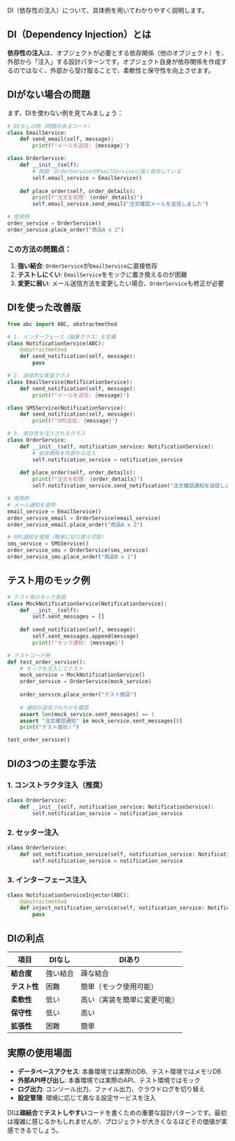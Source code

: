 DI（依存性の注入）について、具体例を用いてわかりやすく説明します。

## DI（Dependency Injection）とは

**依存性の注入**は、オブジェクトが必要とする依存関係（他のオブジェクト）を、外部から「注入」する設計パターンです。オブジェクト自身が依存関係を作成するのではなく、外部から受け取ることで、柔軟性と保守性を向上させます。

## DIがない場合の問題

まず、DIを使わない例を見てみましょう：

```python
# DIなしの例（問題のあるコード）
class EmailService:
    def send_email(self, message):
        print(f"メールを送信: {message}")

class OrderService:
    def __init__(self):
        # 問題：OrderServiceがEmailServiceに強く依存している
        self.email_service = EmailService()
    
    def place_order(self, order_details):
        print(f"注文を処理: {order_details}")
        self.email_service.send_email("注文確認メールを送信しました")

# 使用例
order_service = OrderService()
order_service.place_order("商品A x 2")
```

### この方法の問題点：
1. **強い結合**: `OrderService`が`EmailService`に直接依存
2. **テストしにくい**: `EmailService`をモックに置き換えるのが困難
3. **変更に弱い**: メール送信方法を変更したい場合、`OrderService`も修正が必要

## DIを使った改善版

```python
from abc import ABC, abstractmethod

# 1. インターフェース（抽象クラス）を定義
class NotificationService(ABC):
    @abstractmethod
    def send_notification(self, message):
        pass

# 2. 具体的な実装クラス
class EmailService(NotificationService):
    def send_notification(self, message):
        print(f"メールを送信: {message}")

class SMSService(NotificationService):
    def send_notification(self, message):
        print(f"SMS送信: {message}")

# 3. 依存性を注入されるクラス
class OrderService:
    def __init__(self, notification_service: NotificationService):
        # 依存関係を外部から注入
        self.notification_service = notification_service
    
    def place_order(self, order_details):
        print(f"注文を処理: {order_details}")
        self.notification_service.send_notification("注文確認通知を送信しました")

# 使用例
# メール通知を使用
email_service = EmailService()
order_service_email = OrderService(email_service)
order_service_email.place_order("商品A x 2")

# SMS通知を使用（簡単に切り替え可能）
sms_service = SMSService()
order_service_sms = OrderService(sms_service)
order_service_sms.place_order("商品B x 1")
```

## テスト用のモック例

```python
# テスト用のモック実装
class MockNotificationService(NotificationService):
    def __init__(self):
        self.sent_messages = []
    
    def send_notification(self, message):
        self.sent_messages.append(message)
        print(f"モック通知: {message}")

# テストコード例
def test_order_service():
    # モックを注入してテスト
    mock_service = MockNotificationService()
    order_service = OrderService(mock_service)
    
    order_service.place_order("テスト商品")
    
    # 通知が送信されたかを確認
    assert len(mock_service.sent_messages) == 1
    assert "注文確認通知" in mock_service.sent_messages[0]
    print("テスト成功！")

test_order_service()
```

## DIの3つの主要な手法

### 1. コンストラクタ注入（推奨）
```python
class OrderService:
    def __init__(self, notification_service: NotificationService):
        self.notification_service = notification_service
```

### 2. セッター注入
```python
class OrderService:
    def set_notification_service(self, notification_service: NotificationService):
        self.notification_service = notification_service
```

### 3. インターフェース注入
```python
class NotificationServiceInjector(ABC):
    @abstractmethod
    def inject_notification_service(self, notification_service: NotificationService):
        pass
```

## DIの利点

| 項目 | DIなし | DIあり |
|------|--------|--------|
| **結合度** | 強い結合 | 疎な結合 |
| **テスト性** | 困難 | 簡単（モック使用可能） |
| **柔軟性** | 低い | 高い（実装を簡単に変更可能） |
| **保守性** | 低い | 高い |
| **拡張性** | 困難 | 簡単 |

## 実際の使用場面

- **データベースアクセス**: 本番環境では実際のDB、テスト環境ではメモリDB
- **外部API呼び出し**: 本番環境では実際のAPI、テスト環境ではモック
- **ログ出力**: コンソール出力、ファイル出力、クラウドログを切り替え
- **設定管理**: 環境に応じて異なる設定サービスを注入

DIは**疎結合**で**テストしやすい**コードを書くための重要な設計パターンです。最初は複雑に感じるかもしれませんが、プロジェクトが大きくなるほどその価値が実感できるでしょう。